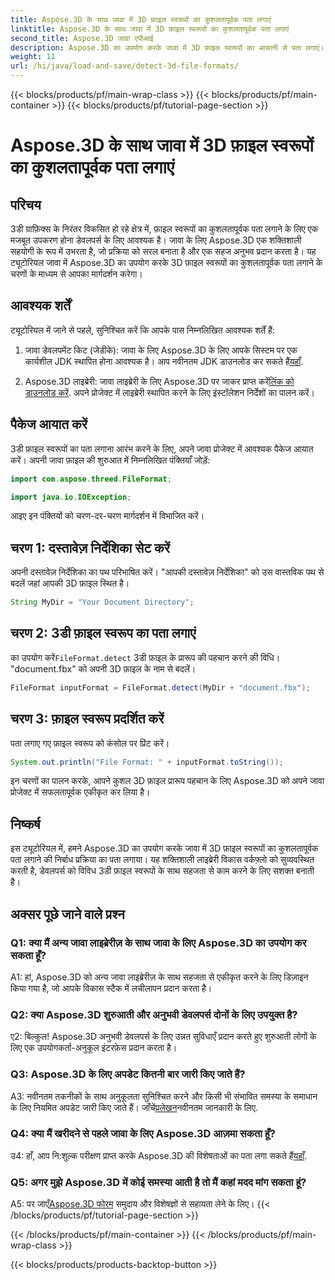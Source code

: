 ```yaml
---
title: Aspose.3D के साथ जावा में 3D फ़ाइल स्वरूपों का कुशलतापूर्वक पता लगाएं
linktitle: Aspose.3D के साथ जावा में 3D फ़ाइल स्वरूपों का कुशलतापूर्वक पता लगाएं
second_title: Aspose.3D जावा एपीआई
description: Aspose.3D का उपयोग करके जावा में 3D फ़ाइल स्वरूपों का आसानी से पता लगाएं। इस शक्तिशाली लाइब्रेरी के साथ अपनी विकास प्रक्रिया को सुव्यवस्थित करें।
weight: 11
url: /hi/java/load-and-save/detect-3d-file-formats/
---
```


{{< blocks/products/pf/main-wrap-class >}}
{{< blocks/products/pf/main-container >}}
{{< blocks/products/pf/tutorial-page-section >}}

# Aspose.3D के साथ जावा में 3D फ़ाइल स्वरूपों का कुशलतापूर्वक पता लगाएं

## परिचय

3डी ग्राफ़िक्स के निरंतर विकसित हो रहे क्षेत्र में, फ़ाइल स्वरूपों का कुशलतापूर्वक पता लगाने के लिए एक मजबूत उपकरण होना डेवलपर्स के लिए आवश्यक है। जावा के लिए Aspose.3D एक शक्तिशाली सहयोगी के रूप में उभरता है, जो प्रक्रिया को सरल बनाता है और एक सहज अनुभव प्रदान करता है। यह ट्यूटोरियल जावा में Aspose.3D का उपयोग करके 3D फ़ाइल स्वरूपों का कुशलतापूर्वक पता लगाने के चरणों के माध्यम से आपका मार्गदर्शन करेगा।

## आवश्यक शर्तें

ट्यूटोरियल में जाने से पहले, सुनिश्चित करें कि आपके पास निम्नलिखित आवश्यक शर्तें हैं:

1. जावा डेवलपमेंट किट (जेडीके): जावा के लिए Aspose.3D के लिए आपके सिस्टम पर एक कार्यशील JDK स्थापित होना आवश्यक है। आप नवीनतम JDK डाउनलोड कर सकते हैं[यहाँ](https://www.oracle.com/java/technologies/javase-downloads.html).

2.  Aspose.3D लाइब्रेरी: जावा लाइब्रेरी के लिए Aspose.3D पर जाकर प्राप्त करें[लिंक को डाउनलोड करें](https://releases.aspose.com/3d/java/). अपने प्रोजेक्ट में लाइब्रेरी स्थापित करने के लिए इंस्टॉलेशन निर्देशों का पालन करें।

## पैकेज आयात करें

3डी फ़ाइल स्वरूपों का पता लगाना आरंभ करने के लिए, अपने जावा प्रोजेक्ट में आवश्यक पैकेज आयात करें। अपनी जावा फ़ाइल की शुरुआत में निम्नलिखित पंक्तियाँ जोड़ें:

```java
import com.aspose.threed.FileFormat;

import java.io.IOException;
```

आइए इन पंक्तियों को चरण-दर-चरण मार्गदर्शन में विभाजित करें।

## चरण 1: दस्तावेज़ निर्देशिका सेट करें

अपनी दस्तावेज़ निर्देशिका का पथ परिभाषित करें। "आपकी दस्तावेज़ निर्देशिका" को उस वास्तविक पथ से बदलें जहां आपकी 3D फ़ाइल स्थित है।

```java
String MyDir = "Your Document Directory";
```

## चरण 2: 3डी फ़ाइल स्वरूप का पता लगाएं

 का उपयोग करें`FileFormat.detect` 3डी फ़ाइल के प्रारूप की पहचान करने की विधि। "document.fbx" को अपनी 3D फ़ाइल के नाम से बदलें।

```java
FileFormat inputFormat = FileFormat.detect(MyDir + "document.fbx");
```

## चरण 3: फ़ाइल स्वरूप प्रदर्शित करें

पता लगाए गए फ़ाइल स्वरूप को कंसोल पर प्रिंट करें।

```java
System.out.println("File Format: " + inputFormat.toString());
```

इन चरणों का पालन करके, आपने कुशल 3D फ़ाइल प्रारूप पहचान के लिए Aspose.3D को अपने जावा प्रोजेक्ट में सफलतापूर्वक एकीकृत कर लिया है।

## निष्कर्ष

इस ट्यूटोरियल में, हमने Aspose.3D का उपयोग करके जावा में 3D फ़ाइल स्वरूपों का कुशलतापूर्वक पता लगाने की निर्बाध प्रक्रिया का पता लगाया। यह शक्तिशाली लाइब्रेरी विकास वर्कफ़्लो को सुव्यवस्थित करती है, डेवलपर्स को विविध 3डी फ़ाइल स्वरूपों के साथ सहजता से काम करने के लिए सशक्त बनाती है।

## अक्सर पूछे जाने वाले प्रश्न

### Q1: क्या मैं अन्य जावा लाइब्रेरीज़ के साथ जावा के लिए Aspose.3D का उपयोग कर सकता हूँ?

A1: हां, Aspose.3D को अन्य जावा लाइब्रेरीज़ के साथ सहजता से एकीकृत करने के लिए डिज़ाइन किया गया है, जो आपके विकास स्टैक में लचीलापन प्रदान करता है।

### Q2: क्या Aspose.3D शुरुआती और अनुभवी डेवलपर्स दोनों के लिए उपयुक्त है?

ए2: बिल्कुल! Aspose.3D अनुभवी डेवलपर्स के लिए उन्नत सुविधाएँ प्रदान करते हुए शुरुआती लोगों के लिए एक उपयोगकर्ता-अनुकूल इंटरफ़ेस प्रदान करता है।

### Q3: Aspose.3D के लिए अपडेट कितनी बार जारी किए जाते हैं?

 A3: नवीनतम तकनीकों के साथ अनुकूलता सुनिश्चित करने और किसी भी संभावित समस्या के समाधान के लिए नियमित अपडेट जारी किए जाते हैं। जाँचें[प्रलेखन](https://reference.aspose.com/3d/java/)नवीनतम जानकारी के लिए.

### Q4: क्या मैं खरीदने से पहले जावा के लिए Aspose.3D आज़मा सकता हूँ?

 उ4: हाँ, आप नि:शुल्क परीक्षण प्राप्त करके Aspose.3D की विशेषताओं का पता लगा सकते हैं[यहाँ](https://releases.aspose.com/).

### Q5: अगर मुझे Aspose.3D में कोई समस्या आती है तो मैं कहां मदद मांग सकता हूं?

 A5: पर जाएँ[Aspose.3D फोरम](https://forum.aspose.com/c/3d/18) समुदाय और विशेषज्ञों से सहायता लेने के लिए।
{{< /blocks/products/pf/tutorial-page-section >}}

{{< /blocks/products/pf/main-container >}}
{{< /blocks/products/pf/main-wrap-class >}}

{{< blocks/products/products-backtop-button >}}

